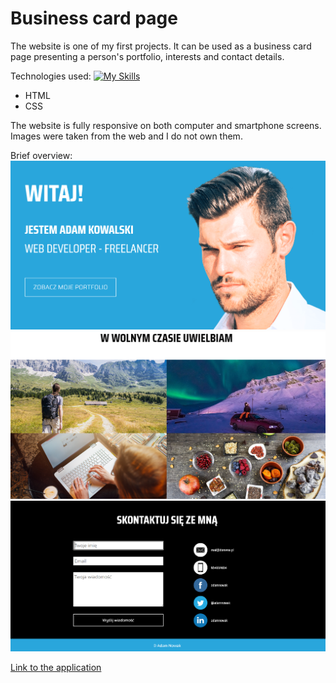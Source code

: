 # Business card page

The website is one of my first projects. It can be used as a business card page presenting a person's portfolio, interests and contact details.

Technologies used:
[![My Skills](https://skills.thijs.gg/icons?i=html,css)](https://skills.thijs.gg)

-   HTML
-   CSS

The website is fully responsive on both computer and smartphone screens. Images were taken from the web and I do not own them.

Brief overview:
![](./screen/1.PNG)
![](./screen/2.PNG)
![](./screen/3.PNG)

[Link to the application](https://bartlomiej-fr.github.io/business-card-page/)
